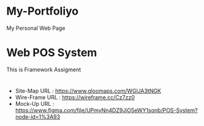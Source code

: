 # My-Portfoliyo
My Personal Web Page


# Web POS System
This is Framework Assigment

#
* Site-Map URL   : https://www.gloomaps.com/WGlJA3tNGK
* Wire-Frame URL : https://wireframe.cc/Cz7zz0
* Mock-Up URL    : https://www.figma.com/file/UPmyNn4DZ9JiO5eWY1sonb/POS-System?node-id=1%3A93
#
